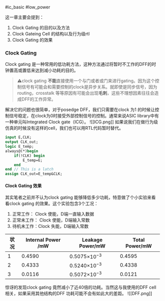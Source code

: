#ic_basic #low_power

这一章主要会提到：
1.  Clock Gating 的目的以及方法
2. Clock Gateing Cell 的结构以及行为级rtl
3. Clock Gating 的效果

### Clock Gating
Clock gating 是一种常用的低功耗方法，这种方法通过将暂时不工作的DFF的时钟置高或置低来达到减小功耗的目的。
> ⚠️clock gating **不能**直接使用一个与门或者或门来进行gating。因为这个控制信号有可能会和需要控制的clock是异步关系。就即使是同步信号，因为routing，crosstalk 等等原因有可能会出现**毛刺**，这些不理想因素往往会造成DFF的工作异常。

解决它的问题也很简单，对于posedge DFF，我们只需要在clock 为1 的时候让控制信号稳定，在clock为0时接受外部控制信号的控制。通常来说ASIC library中有一种单元叫Integrated Clock gate（ICG）。
![[ICG.png]]
如果说我们在做行为级仿真的时候没有这样的cell，我们也可以用RTL代码暂时替代。
```systemverilog
input E,CLK;
output CLK_out;
logic E_temp;
always@(*)begin
	if(!CLK) begin
		E_temp=E;
	end
end // This is a latch
assign CLK_out=E_temp&CLK;
```
#### Clock Gating 效果
其实笔者之前并不认为clock gating 能够降低多少功耗，特意做了个小实验来看看clock gating 的效果。这个实验包含3个工况：
1.  正常工作： Clock 使能，D端一直输入数据
2. 正常未工作： Clock 使能，D端输入常数
3. 待机未工作：Clock 失能，D端输入常数

| 状况 | Internal Power /mW | Leakage Power/mW       | Total Power/mW |
| ---- | ------------------ | ---------------------- | -------------- |
| 1    | 0.4590             | 0.5075$\times 10^{-3}$ | 0.4595         |
| 2    | 0.4333             | 0.5240$\times10^{-3}$  | 0.4338         |
| 3    | 0.0116             | 0.5072$\times 10^{-3}$ | 0.0121         |
惊讶的发现clock gating 竟然减小了近40倍的功耗。当然这与我使用的DFF cell相关，如果采用其他结构的DFF 功耗可能不会有如此大的差距。
![[DFF.png]]